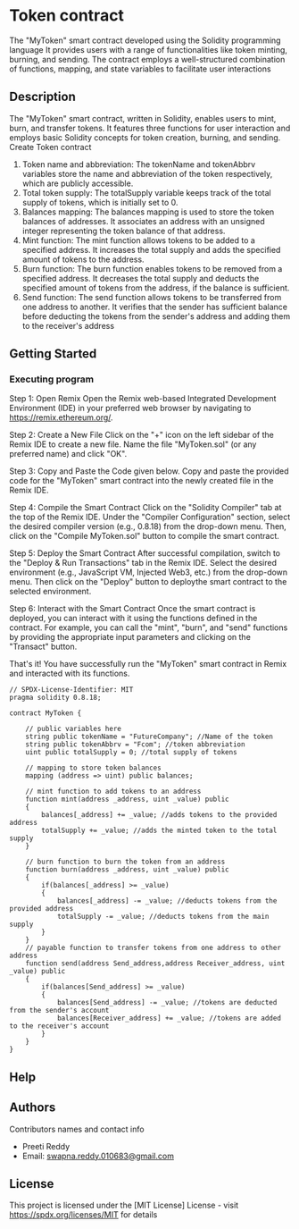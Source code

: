 # Token contract

 The "MyToken" smart contract developed using the Solidity programming language  It provides users with a range of functionalities like token minting, burning, and sending. The contract employs a well-structured combination of functions, mapping, and state variables to facilitate user interactions 

## Description

The "MyToken" smart contract, written in Solidity, enables users to mint, burn, and transfer tokens. It features three functions for user interaction and employs basic Solidity concepts for token creation, burning, and sending.
Create Token contract
1. Token name and abbreviation: The tokenName and tokenAbbrv variables store the name and abbreviation of the token respectively, which are publicly accessible.
2. Total token supply: The totalSupply variable keeps track of the total supply of tokens, which is initially set to 0.
3. Balances mapping: The balances mapping is used to store the token balances of addresses. It associates an address with an unsigned integer representing the token balance of that address.
4. Mint function: The mint function allows tokens to be added to a specified address. It increases the total supply and adds the specified amount of tokens to the address.
5. Burn function: The burn function enables tokens to be removed from a specified address. It decreases the total supply and deducts the specified amount of tokens from the address, if the balance is sufficient.
6. Send function: The send function allows tokens to be transferred from one address to another. It verifies that the sender has sufficient balance before deducting the tokens from the sender's address and adding them to the receiver's address
 
## Getting Started

### Executing program

Step 1: Open Remix
Open the Remix web-based Integrated Development Environment (IDE) in your preferred web browser by navigating to https://remix.ethereum.org/.

Step 2: Create a New File
Click on the "+" icon on the left sidebar of the Remix IDE to create a new file. Name the file "MyToken.sol" (or any preferred name) and click "OK".

Step 3: Copy and Paste the Code given below.
Copy and paste the provided code for the "MyToken" smart contract into the newly created file in the Remix IDE.

Step 4: Compile the Smart Contract
Click on the "Solidity Compiler" tab at the top of the Remix IDE. Under the "Compiler Configuration" section, select the desired compiler version (e.g., 0.8.18) from the drop-down menu. Then, click on the "Compile MyToken.sol" button to compile the smart contract.

Step 5: Deploy the Smart Contract
After successful compilation, switch to the "Deploy & Run Transactions" tab in the Remix IDE. Select the desired environment (e.g., JavaScript VM, Injected Web3, etc.) from the drop-down menu. Then click on the "Deploy" button to deploythe smart contract to the selected environment.

Step 6: Interact with the Smart Contract
Once the smart contract is deployed, you can interact with it using the functions defined in the contract. For example, you can call the "mint", "burn", and "send" functions by providing the appropriate input parameters and clicking on the "Transact" button.

That's it! You have successfully run the "MyToken" smart contract in Remix and interacted with its functions.
```
// SPDX-License-Identifier: MIT
pragma solidity 0.8.18;

contract MyToken {

    // public variables here
    string public tokenName = "FutureCompany"; //Name of the token
    string public tokenAbbrv = "Fcom"; //token abbreviation
    uint public totalSupply = 0; //total supply of tokens

    // mapping to store token balances 
    mapping (address => uint) public balances;

    // mint function to add tokens to an address
    function mint(address _address, uint _value) public 
    {
        balances[_address] += _value; //adds tokens to the provided address
        totalSupply += _value; //adds the minted token to the total supply 
    }

    // burn function to burn the token from an address
    function burn(address _address, uint _value) public 
    {
        if(balances[_address] >= _value)
        {
            balances[_address] -= _value; //deducts tokens from the provided address
            totalSupply -= _value; //deducts tokens from the main supply 
        }
    }
    // payable function to transfer tokens from one address to other address
    function send(address Send_address,address Receiver_address, uint _value) public  
    {
        if(balances[Send_address] >= _value)
        {
            balances[Send_address] -= _value; //tokens are deducted from the sender's account
            balances[Receiver_address] += _value; //tokens are added to the receiver's account
        }
    }
}
```

## Help
## Authors

Contributors names and contact info

* Preeti Reddy
* Email: swapna.reddy.010683@gmail.com


## License

This project is licensed under the [MIT License] License - visit https://spdx.org/licenses/MIT for details

